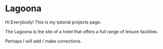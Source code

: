# Lagoona

Hi Everybody!
This is my tutorial projects page.

The Lagoona is the site of a hotel that offers a full range of leisure facilities.

Perhaps I will add / make corrections.
